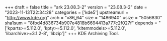+++
draft = false
title = "ark 23.08.3-2"
version = "23.08.3-2"
date = "2023-11-13T22:34:28"
categories = ['kde5']
upstreamurl = "http://www.kde.org"
arch = "x86_64"
size = "1486940"
usize = "5056830"
sha1sum = "8fbd4d836734b907e4818b6694413a777c2f027f"
depends = "['kparts>=5.112.0', 'kpty>=5.112.0', 'kitemmodels>=5.112.0', 'libarchive>=3.1.2-8', 'libzip']"
+++
KDE Archiving Tool.